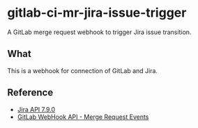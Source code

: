 # gitlab-ci-mr-jira-issue-trigger

A GitLab merge request webhook to trigger Jira issue transition.

## What

This is a webhook for connection of GitLab and Jira.

## Reference

- [Jira API 7.9.0](https://docs.atlassian.com/software/jira/docs/api/REST/7.9.0)
- [GitLab WebHook API - Merge Request Events](https://docs.gitlab.com/ee/user/project/integrations/webhooks.html#merge-request-events)
